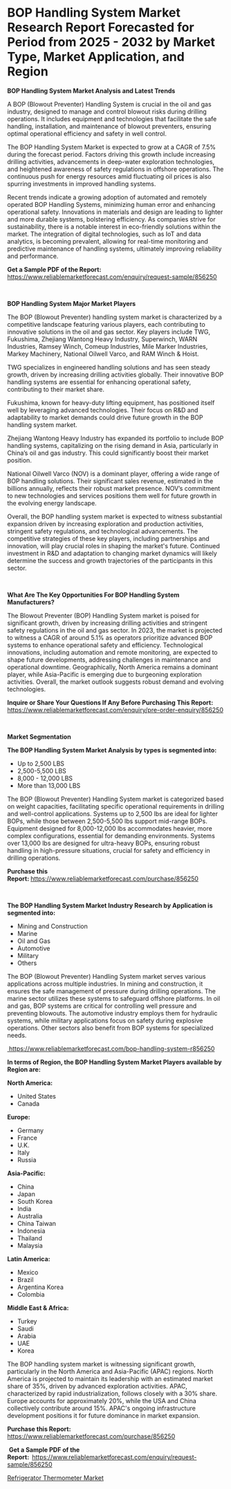 <p><h1>BOP Handling System Market Research Report Forecasted for Period from 2025 -  2032 by Market Type, Market Application, and Region</h1></p><p><strong>BOP Handling System Market Analysis and Latest Trends</strong></p>
<p><p>A BOP (Blowout Preventer) Handling System is crucial in the oil and gas industry, designed to manage and control blowout risks during drilling operations. It includes equipment and technologies that facilitate the safe handling, installation, and maintenance of blowout preventers, ensuring optimal operational efficiency and safety in well control.</p><p>The BOP Handling System Market is expected to grow at a CAGR of 7.5% during the forecast period. Factors driving this growth include increasing drilling activities, advancements in deep-water exploration technologies, and heightened awareness of safety regulations in offshore operations. The continuous push for energy resources amid fluctuating oil prices is also spurring investments in improved handling systems.</p><p>Recent trends indicate a growing adoption of automated and remotely operated BOP Handling Systems, minimizing human error and enhancing operational safety. Innovations in materials and design are leading to lighter and more durable systems, bolstering efficiency. As companies strive for sustainability, there is a notable interest in eco-friendly solutions within the market. The integration of digital technologies, such as IoT and data analytics, is becoming prevalent, allowing for real-time monitoring and predictive maintenance of handling systems, ultimately improving reliability and performance.</p></p>
<p><strong>Get a Sample PDF of the Report:&nbsp;</strong> <a href="https://www.reliablemarketforecast.com/enquiry/request-sample/856250?utm_campaign=2723&utm_medium=2&utm_source=Github&utm_content=ia&utm_term=08042025&utm_id=bop-handling-system">https://www.reliablemarketforecast.com/enquiry/request-sample/856250</a></p>
<p>&nbsp;</p>
<p><strong>BOP Handling System Major Market Players</strong></p>
<p><p>The BOP (Blowout Preventer) handling system market is characterized by a competitive landscape featuring various players, each contributing to innovative solutions in the oil and gas sector. Key players include TWG, Fukushima, Zhejiang Wantong Heavy Industry, Superwinch, WARN Industries, Ramsey Winch, Comeup Industries, Mile Marker Industries, Markey Machinery, National Oilwell Varco, and RAM Winch & Hoist.</p><p>TWG specializes in engineered handling solutions and has seen steady growth, driven by increasing drilling activities globally. Their innovative BOP handling systems are essential for enhancing operational safety, contributing to their market share.</p><p>Fukushima, known for heavy-duty lifting equipment, has positioned itself well by leveraging advanced technologies. Their focus on R&D and adaptability to market demands could drive future growth in the BOP handling system market.</p><p>Zhejiang Wantong Heavy Industry has expanded its portfolio to include BOP handling systems, capitalizing on the rising demand in Asia, particularly in China’s oil and gas industry. This could significantly boost their market position.</p><p>National Oilwell Varco (NOV) is a dominant player, offering a wide range of BOP handling solutions. Their significant sales revenue, estimated in the billions annually, reflects their robust market presence. NOV’s commitment to new technologies and services positions them well for future growth in the evolving energy landscape.</p><p>Overall, the BOP handling system market is expected to witness substantial expansion driven by increasing exploration and production activities, stringent safety regulations, and technological advancements. The competitive strategies of these key players, including partnerships and innovation, will play crucial roles in shaping the market's future. Continued investment in R&D and adaptation to changing market dynamics will likely determine the success and growth trajectories of the participants in this sector.</p></p>
<p>&nbsp;</p>
<p><strong>What Are The Key Opportunities For BOP Handling System Manufacturers?</strong></p>
<p><p>The Blowout Preventer (BOP) Handling System market is poised for significant growth, driven by increasing drilling activities and stringent safety regulations in the oil and gas sector. In 2023, the market is projected to witness a CAGR of around 5.1% as operators prioritize advanced BOP systems to enhance operational safety and efficiency. Technological innovations, including automation and remote monitoring, are expected to shape future developments, addressing challenges in maintenance and operational downtime. Geographically, North America remains a dominant player, while Asia-Pacific is emerging due to burgeoning exploration activities. Overall, the market outlook suggests robust demand and evolving technologies.</p></p>
<p><strong>Inquire or Share Your Questions If Any Before Purchasing This Report:</strong> <a href="https://www.reliablemarketforecast.com/enquiry/pre-order-enquiry/856250?utm_campaign=2723&utm_medium=2&utm_source=Github&utm_content=ia&utm_term=08042025&utm_id=bop-handling-system">https://www.reliablemarketforecast.com/enquiry/pre-order-enquiry/856250</a></p>
<p>&nbsp;</p>
<p><strong>Market Segmentation</strong></p>
<p><strong>The BOP Handling System Market Analysis by types is segmented into:</strong></p>
<p><ul><li>Up to 2,500 LBS</li><li>2,500-5,500 LBS</li><li>8,000 - 12,000 LBS</li><li>More than 13,000 LBS</li></ul></p>
<p><p>The BOP (Blowout Preventer) Handling System market is categorized based on weight capacities, facilitating specific operational requirements in drilling and well-control applications. Systems up to 2,500 lbs are ideal for lighter BOPs, while those between 2,500-5,500 lbs support mid-range BOPs. Equipment designed for 8,000-12,000 lbs accommodates heavier, more complex configurations, essential for demanding environments. Systems over 13,000 lbs are designed for ultra-heavy BOPs, ensuring robust handling in high-pressure situations, crucial for safety and efficiency in drilling operations.</p></p>
<p><strong>Purchase this Report:&nbsp;</strong><a href="https://www.reliablemarketforecast.com/purchase/856250?utm_campaign=2723&utm_medium=2&utm_source=Github&utm_content=ia&utm_term=08042025&utm_id=bop-handling-system">https://www.reliablemarketforecast.com/purchase/856250</a></p>
<p>&nbsp;</p>
<p><strong>The BOP Handling System Market Industry Research by Application is segmented into:</strong></p>
<p><ul><li>Mining and Construction</li><li>Marine</li><li>Oil and Gas</li><li>Automotive</li><li>Military</li><li>Others</li></ul></p>
<p><p>The BOP (Blowout Preventer) Handling System market serves various applications across multiple industries. In mining and construction, it ensures the safe management of pressure during drilling operations. The marine sector utilizes these systems to safeguard offshore platforms. In oil and gas, BOP systems are critical for controlling well pressure and preventing blowouts. The automotive industry employs them for hydraulic systems, while military applications focus on safety during explosive operations. Other sectors also benefit from BOP systems for specialized needs.</p></p>
<p><a href="https://www.reliablemarketforecast.com/bop-handling-system-r856250?utm_campaign=2723&utm_medium=2&utm_source=Github&utm_content=ia&utm_term=08042025&utm_id=bop-handling-system">&nbsp;https://www.reliablemarketforecast.com/bop-handling-system-r856250</a></p>
<p><strong>In terms of Region, the BOP Handling System Market Players available by Region are:</strong></p>
<p>
    <p> <strong> North America: </strong>
        <ul>
            <li>United States</li>
            <li>Canada</li>
        </ul>
        </p> 
    <p> <strong> Europe: </strong>
        <ul>
            <li>Germany</li>
            <li>France</li>
            <li>U.K.</li>
            <li>Italy</li>
            <li>Russia</li>
        </ul>
        </p> 
    <p> <strong> Asia-Pacific: </strong>
        <ul>
            <li>China</li>
            <li>Japan</li>
            <li>South Korea</li>
            <li>India</li>
            <li>Australia</li>
            <li>China Taiwan</li>
            <li>Indonesia</li>
            <li>Thailand</li>
            <li>Malaysia</li>
        </ul>
        </p> 
    <p> <strong> Latin America: </strong>
        <ul>
            <li>Mexico</li>
            <li>Brazil</li>
            <li>Argentina Korea</li>
            <li>Colombia</li>
        </ul>
        </p> 
    <p> <strong> Middle East & Africa: </strong>
        <ul>
            <li>Turkey</li>
            <li>Saudi</li>
            <li>Arabia</li>
            <li>UAE</li>
            <li>Korea</li>
        </ul>
    </p>
    </p>
<p><p>The BOP handling system market is witnessing significant growth, particularly in the North America and Asia-Pacific (APAC) regions. North America is projected to maintain its leadership with an estimated market share of 35%, driven by advanced exploration activities. APAC, characterized by rapid industrialization, follows closely with a 30% share. Europe accounts for approximately 20%, while the USA and China collectively contribute around 15%. APAC's ongoing infrastructure development positions it for future dominance in market expansion.</p></p>
<p><strong>Purchase this Report: </strong><a href="https://www.reliablemarketforecast.com/purchase/856250?utm_campaign=2723&utm_medium=2&utm_source=Github&utm_content=ia&utm_term=08042025&utm_id=bop-handling-system">https://www.reliablemarketforecast.com/purchase/856250</a></p>
<p>&nbsp;<strong>Get a Sample PDF of the Report:&nbsp;&nbsp;</strong><a href="https://www.reliablemarketforecast.com/enquiry/request-sample/856250?utm_campaign=2723&utm_medium=2&utm_source=Github&utm_content=ia&utm_term=08042025&utm_id=bop-handling-system">https://www.reliablemarketforecast.com/enquiry/request-sample/856250</a></p>
<p><strong></strong></p>
<p><p><a href="https://github.com/danikabiele541/Market-Research-Report-List-1/blob/main/refrigerator-thermometer-market.md?utm_campaign=2723&utm_medium=2&utm_source=Github&utm_content=ia&utm_term=08042025&utm_id=bop-handling-system">Refrigerator Thermometer Market</a></p></p>